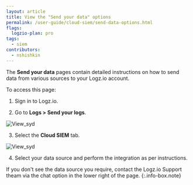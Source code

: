 ```yaml
---
layout: article
title: View the "Send your data" options
permalink: /user-guide/cloud-siem/send-data-options.html
flags:
  logzio-plan: pro
tags:
  - siem
contributors:
  - nshishkin
---
```


The **Send your data** pages contain detailed instructions on how to send data from various sources to your Logz.io account. 

To access this page:

1. Sign in to Logz.io.

2. Go to **Logs > Send your logs**.

![View_syd](https://dytvr9ot2sszz.cloudfront.net/logz-docs/siem-quick-start/view-syd-2.png)

3. Select the **Cloud SIEM** tab.

![View_syd](https://dytvr9ot2sszz.cloudfront.net/logz-docs/siem-quick-start/view-syd-3.png)

4. Select your data source and perform the integration as per instructions.

<!-- info-box-start:info -->
If you don't see the data source you require, contact the Logz.io Support theam via the chat option in the lower right of the page.
{:.info-box.note}
<!-- info-box-end -->



